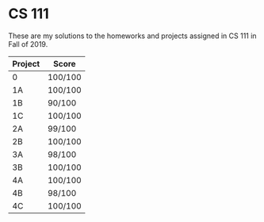 # CS 111

These are my solutions to the homeworks and projects assigned in CS 111 in Fall of 2019.

| Project | Score |
| ------- | ----- |
| 0 | 100/100  |
| 1A | 100/100  |
| 1B | 90/100  |
| 1C | 100/100  |
| 2A | 99/100  |
| 2B | 100/100  |
| 3A | 98/100  |
| 3B | 100/100  |
| 4A | 100/100  |
| 4B | 98/100  |
| 4C | 100/100  |
